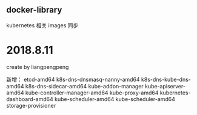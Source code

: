 ## docker-library

kubernetes 相关 images 同步

# 2018.8.11

create by liangpengpeng

新增：
etcd-amd64
k8s-dns-dnsmasq-nanny-amd64
k8s-dns-kube-dns-amd64
k8s-dns-sidecar-amd64
kube-addon-manager
kube-apiserver-amd64
kube-controller-manager-amd64
kube-proxy-amd64
kubernetes-dashboard-amd64
kube-scheduler-amd64
kube-scheduler-amd64
storage-provisioner

